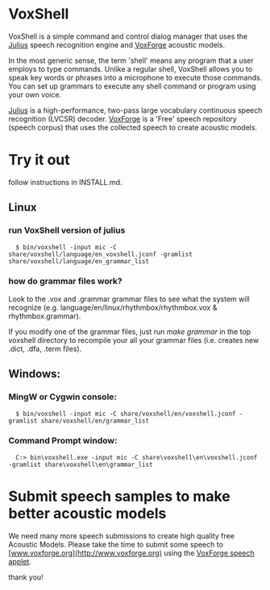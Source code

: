 # VoxShell

VoxShell is a simple command and control dialog manager that uses the [Julius](http://julius.osdn.jp/en_index.php)
speech recognition engine and [VoxForge](http://www.voxforge.org) acoustic models.

In the most generic sense, the term 'shell' means any program that a user
employs to type commands.  Unlike a regular shell, VoxShell allows 
you to speak key words or phrases into a microphone to execute those commands. 
You can set up grammars to execute any shell command or program using your 
own voice. 

[Julius](http://julius.osdn.jp/en_index.php) is a high-performance, two-pass large vocabulary continuous speech 
recognition (LVCSR) decoder.  [VoxForge](http://www.voxforge.org) is a 'Free' speech repository (speech 
corpus) that uses the collected speech to create acoustic models.

# Try it out

follow instructions in INSTALL.md.

##  Linux

### run VoxShell version of julius
      
      $ bin/voxshell -input mic -C share/voxshell/language/en_voxshell.jconf -gramlist share/voxshell/language/en_grammar_list

### how do grammar files work?

Look to the .vox and .grammar grammar files to see what the system will recognize (e.g. language/en/linux/rhythmbox/rhythmbox.vox & rhythmbox.grammar).  

If you modify one of the grammar files, just run *make grammar* in the top voxshell directory to recompile your all your grammar files (i.e. creates new .dict, .dfa, .term files).

##  Windows:

###  MingW or Cygwin console:

      $ bin/voxshell -input mic -C share/voxshell/en/voxshell.jconf -gramlist share/voxshell/en/grammar_list

###  Command Prompt window:

      C:> bin\voxshell.exe -input mic -C share\voxshell\en\voxshell.jconf -gramlist share\voxshell\en\grammar_list

# Submit speech samples to make better acoustic models

We need many more speech submissions to create high quality free Acoustic 
Models.  Please take the time to submit some speech to [www.voxforge.org](http://www.voxforge.org) using the [VoxForge speech applet](http://www.voxforge.org/home/read).

thank you!
